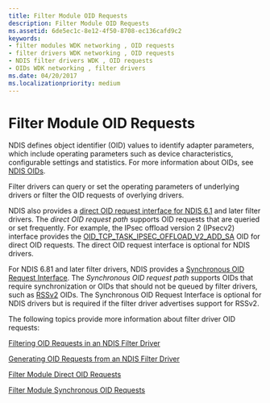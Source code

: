 ```yaml
---
title: Filter Module OID Requests
description: Filter Module OID Requests
ms.assetid: 6de5ec1c-8e12-4f50-8708-ec136cafd9c2
keywords:
- filter modules WDK networking , OID requests
- filter drivers WDK networking , OID requests
- NDIS filter drivers WDK , OID requests
- OIDs WDK networking , filter drivers
ms.date: 04/20/2017
ms.localizationpriority: medium
---
```


# Filter Module OID Requests





NDIS defines object identifier (OID) values to identify adapter parameters, which include operating parameters such as device characteristics, configurable settings and statistics. For more information about OIDs, see [NDIS OIDs](https://docs.microsoft.com/windows-hardware/drivers/ddi/content/_netvista/).

Filter drivers can query or set the operating parameters of underlying drivers or filter the OID requests of overlying drivers.

NDIS also provides a [direct OID request interface for NDIS 6.1](direct-oid-request-interface-in-ndis-6-1.md) and later filter drivers. The *direct OID request path* supports OID requests that are queried or set frequently. For example, the IPsec offload version 2 (IPsecv2) interface provides the [OID\_TCP\_TASK\_IPSEC\_OFFLOAD\_V2\_ADD\_SA](https://docs.microsoft.com/windows-hardware/drivers/network/oid-tcp-task-ipsec-offload-v2-add-sa) OID for direct OID requests. The direct OID request interface is optional for NDIS drivers.

For NDIS 6.81 and later filter drivers, NDIS provides a [Synchronous OID Request Interface](synchronous-oid-request-interface-in-ndis-6-80.md). The *Synchronous OID request path* supports OIDs that require synchronization or OIDs that should not be queued by filter drivers, such as [RSSv2](receive-side-scaling-version-2-rssv2-in-ndis-6-80.md) OIDs. The Synchronous OID Request Interface is optional for NDIS drivers but is required if the filter driver advertises support for RSSv2.

The following topics provide more information about filter driver OID requests:

[Filtering OID Requests in an NDIS Filter Driver](filtering-oid-requests-in-an-ndis-filter-driver.md)

[Generating OID Requests from an NDIS Filter Driver](generating-oid-requests-from-an-ndis-filter-driver.md)

[Filter Module Direct OID Requests](filter-module-direct-oid-requests.md)

[Filter Module Synchronous OID Requests](filter-module-synchronous-oid-requests.md)

 

 






